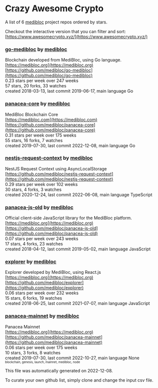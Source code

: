 # Crazy Awesome Crypto
A list of 6 [medibloc](https://github.com/medibloc) project repos ordered by stars.  

Checkout the interactive version that you can filter and sort: 
[https://www.awesomecrypto.xyz/](https://www.awesomecrypto.xyz/)  


### [go-medibloc](https://github.com/medibloc/go-medibloc) by [medibloc](https://github.com/medibloc)  
Blockchain developed from MediBloc, using Go language.  
[https://medibloc.org](https://medibloc.org)  
[https://github.com/medibloc/go-medibloc](https://github.com/medibloc/go-medibloc)  
0.23 stars per week over 247 weeks  
57 stars, 20 forks, 33 watches  
created 2018-03-13, last commit 2019-06-17, main language Go  


### [panacea-core](https://github.com/medibloc/panacea-core) by [medibloc](https://github.com/medibloc)  
MediBloc Blockchain Core  
[https://medibloc.com](https://medibloc.com)  
[https://github.com/medibloc/panacea-core](https://github.com/medibloc/panacea-core)  
0.31 stars per week over 175 weeks  
55 stars, 16 forks, 7 watches  
created 2019-07-30, last commit 2022-12-08, main language Go  


### [nestjs-request-context](https://github.com/medibloc/nestjs-request-context) by [medibloc](https://github.com/medibloc)  
NestJS Request Context using AsyncLocalStorage  
[https://github.com/medibloc/nestjs-request-context](https://github.com/medibloc/nestjs-request-context)  
0.29 stars per week over 102 weeks  
30 stars, 4 forks, 3 watches  
created 2020-12-24, last commit 2022-06-08, main language TypeScript  


### [panacea-js-old](https://github.com/medibloc/panacea-js-old) by [medibloc](https://github.com/medibloc)  
Official client-side JavaScript library for the MediBloc platform.  
[https://medibloc.org](https://medibloc.org)  
[https://github.com/medibloc/panacea-js-old](https://github.com/medibloc/panacea-js-old)  
0.07 stars per week over 243 weeks  
17 stars, 4 forks, 23 watches  
created 2018-04-12, last commit 2019-05-02, main language JavaScript  


### [explorer](https://github.com/medibloc/explorer) by [medibloc](https://github.com/medibloc)  
Explorer developed by MediBloc, using React.js  
[https://medibloc.org](https://medibloc.org)  
[https://github.com/medibloc/explorer](https://github.com/medibloc/explorer)  
0.06 stars per week over 232 weeks  
15 stars, 6 forks, 19 watches  
created 2018-06-25, last commit 2021-07-07, main language JavaScript  


### [panacea-mainnet](https://github.com/medibloc/panacea-mainnet) by [medibloc](https://github.com/medibloc)  
Panacea Mainnet  
[https://medibloc.org](https://medibloc.org)  
[https://github.com/medibloc/panacea-mainnet](https://github.com/medibloc/panacea-mainnet)  
0.06 stars per week over 175 weeks  
10 stars, 3 forks, 8 watches  
created 2019-07-30, last commit 2022-10-27, main language None  
<sub><sup>blockchain, genesis, launch, mainnet, medibloc, node</sup></sub>


This file was automatically generated on 2022-12-08.  

To curate your own github list, simply clone and change the input csv file.  